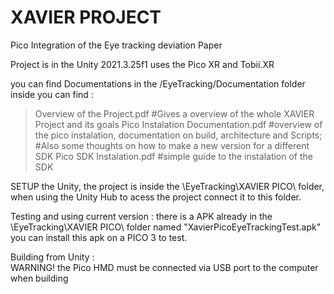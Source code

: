 # XAVIER PROJECT 

Pico Integration of the Eye tracking deviation Paper

Project is in the Unity 2021.3.25f1 uses the Pico XR and Tobii.XR

you can find Documentations in the /EyeTracking/Documentation folder inside you can find : 

>Overview of the Project.pdf  #Gives a overview of the whole XAVIER Project and its goals
>Pico Instalation Documentation.pdf #overview of the pico instalation, documentation on build,  architecture and Scripts;
                                    #Also some thoughts on how to make a new version for a different SDK
>Pico SDK Instalation.pdf  #simple guide to the instalation of the SDK


SETUP the Unity,  the project is inside the \EyeTracking\XAVIER PICO\ folder, 
when using the Unity Hub to acess the project connect it to this folder.


Testing and using current version : 
there is a APK already in the \EyeTracking\XAVIER PICO\ folder named "XavierPicoEyeTrackingTest.apk"  
you can install this apk on a PICO 3 to test. 


Building from Unity :  
WARNING! the Pico HMD must be connected via USB port to the computer when building